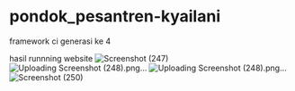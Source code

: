 # pondok_pesantren-kyailani
framework ci generasi ke 4 



hasil runnning website
![Screenshot (247)](https://user-images.githubusercontent.com/48407794/224837025-f8a159fc-2c02-4cdf-9838-7bc7d12a60c1.png)
![Uploading Screenshot (248).png…]()
![Uploading Screenshot (248).png…]()![Screenshot (250)](https://user-images.githubusercontent.com/48407794/224836939-63e38c22-8cea-4438-aa8a-5db6dc0ee249.png)

